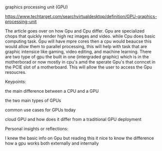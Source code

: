 graphics processing unit (GPU)

https://www.techtarget.com/searchvirtualdesktop/definition/GPU-graphics-processing-unit

  The article goes over on how Gpu and Cpu differ. Gpu are specialized chops that quickly render high rez images and video. while Cpu does basic computing task.
  Gpu will have mpre cores then a cpu would beaucse this would allow them to parallel processing, this will help with task that are graphic intensice like
  gaming, video editing, and machine learning. There are two type of gpu the built in one (intergraded graphic) which is in the motherborad or now mostly 
  in cpu's amd the sperate Gpu's that conncet in the PCIE slot of a motherboard. This will allow the user to access the Gpu resoucres.

  Keypoints:

the main difference between a CPU and a GPU

the two main types of GPUs

common use cases for GPUs today

cloud GPU and how does it differ from a traditional GPU deployment

Personal insights or reflections:

I knew the basic info on Gpu but reading this it nice to know the difference how a gpu works both externally and internally
